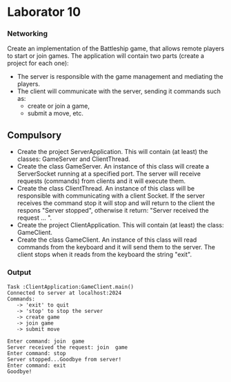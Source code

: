 # Laborator 10

### Networking
Create an implementation of the Battleship game, that allows remote players to start or join games. The application will contain two parts (create a project for each one):

- The server is responsible with the game management and mediating the players.
- The client will communicate with the server, sending it commands such as: 
    - create or join a game,
    - submit a move, etc.

## Compulsory
- Create the project ServerApplication. This will contain (at least) the classes: GameServer and ClientThread.
- Create the class GameServer. An instance of this class will create a ServerSocket running at a specified port. The server will receive requests (commands) from clients and it will execute them.
- Create the class ClientThread. An instance of this class will be responsible with communicating with a client Socket. If the server receives the command stop it will stop and will return to the client the respons "Server stopped", otherwise it return: "Server received the request ... ".
- Create the project ClientApplication. This will contain (at least) the class: GameClient.
- Create the class GameClient. An instance of this class will read commands from the keyboard and it will send them to the server. The client stops when it reads from the keyboard the string "exit".

### Output
```
Task :ClientApplication:GameClient.main()
Connected to server at localhost:2024
Commands: 
   -> 'exit' to quit
   -> 'stop' to stop the server
   -> create game 
   -> join game 
   -> submit move

Enter command: join  game
Server received the request: join  game
Enter command: stop
Server stopped...Goodbye from server!
Enter command: exit
Goodbye!
```

